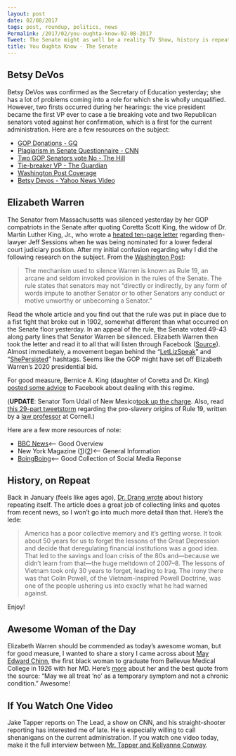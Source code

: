 ```yaml
---
layout: post
date: 02/08/2017
tags: post, roundup, politics, news
Permalink: /2017/02/you-oughta-know-02-08-2017
Tweet: The Senate might as well be a reality TV Show, history is repeating itself, and Jake Tapper has had enough.
title: You Oughta Know - The Senate
---
```


## Betsy DeVos
Betsy DeVos was confirmed as the Secretary of Education yesterday; she has a lot of problems coming into a role for which she is wholly unqualified. However, two firsts occurred during her hearings: the vice president became the first VP ever to case a tie breaking vote and two Republican senators voted against her confirmation, which is a first for the current administration. Here are a few resources on the subject:
- [GOP Donations - GQ][1]
- [Plagiarism in Senate Questionnaire - CNN][2]
- [Two GOP Senators vote No - The Hill][3]
- [Tie-breaker VP - The Guardian][4]
- [Washington Post Coverage][5]
- [Betsy Devos - Yahoo News Video][6]

## Elizabeth Warren
The Senator from Massachusetts was silenced yesterday by her GOP compatriots in the Senate after quoting Coretta Scott King, the widow of Dr. Martin Luther King, Jr., who wrote a [heated ten-page letter][7] regarding then-lawyer Jeff Sessions when he was being nominated for a lower federal court judiciary position. After my initial confusion regarding why I did the following research on the subject. From the [Washington Post][8]:

> The mechanism used to silence Warren is known as Rule 19, an arcane and seldom invoked provision in the rules of the Senate. The rule states that senators may not “directly or indirectly, by any form of words impute to another Senator or to other Senators any conduct or motive unworthy or unbecoming a Senator.”

Read the whole article and you find out that the rule was put in place due to a fist fight that broke out in 1902, somewhat different than what occurred on the Senate floor yesterday. In an appeal of the rule, the Senate voted 49-43 along party lines that Senator Warren be silenced. Elizabeth Warren then took the letter and read it to all that will listen through Facebook ([Source][9]). Almost immediately, a movement began behind the “[LetLizSpeak][10]” and “[ShePersisted][11]” hashtags. Seems like the GOP might have set off Elizabeth Warren’s 2020 presidential bid.

For good measure, Bernice A. King (daughter of Coretta and Dr. King) [posted some advice][12] to Facebook about dealing with this regime.

(**UPDATE**: Senator Tom Udall of New Mexico[took up the charge][13]. Also, read [this 29-part tweetstorm][14] regarding the pro-slavery origins of Rule 19, written by a [law professor][15] at Cornell.)

Here are a few more resources of note:
- [BBC News][16]\<— Good Overview
- New York Magazine ([1][17])([2][18])\<— General Information
- [BoingBoing][19]\<— Good Collection of Social Media Reponse

## History, on Repeat
Back in January (feels like ages ago), [Dr. Drang wrote][20] about history repeating itself. The article does a great job of collecting links and quotes from recent news, so I won’t go into much more detail than that. Here’s the lede:

> America has a poor collective memory and it’s getting worse. It took about 50 years for us to forget the lessons of the Great Depression and decide that deregulating financial institutions was a good idea. That led to the savings and loan crisis of the 80s and—because we didn’t learn from that—the huge meltdown of 2007–8. The lessons of Vietnam took only 30 years to forget, leading to Iraq. The irony there was that Colin Powell, of the Vietnam-inspired Powell Doctrine, was one of the people ushering us into exactly what he had warned against.

Enjoy!

## Awesome Woman of the Day
Elizabeth Warren should be commended as today’s awesome woman, but for good measure, I wanted to share a story I came across about [May Edward Chinn][21], the first black woman to graduate from Bellevue Medical College in 1926 with her MD. Here’s [more][22] about her and the best quote from the source: “May we all treat ‘no’ as a temporary symptom and not a chronic condition.” Awesome!

## If You Watch One Video
Jake Tapper reports on The Lead, a show on CNN, and his straight-shooter reporting has interested me of late. He is especially willing to call shenanigans on the current administration. If you watch one video today, make it the full interview between [Mr. Tapper and Kellyanne Conway][23].

[1]:	http://www.gq.com/story/betsy-devos-confirmed/amp
[2]:	http://www.cnn.com/2017/01/31/politics/betsy-devos-plagiarism-obama-official/index.html
[3]:	http://thehill.com/homenews/senate/317379-gop-senator-to-vote-no-on-betsy-devos
[4]:	https://www.theguardian.com/us-news/2017/feb/07/betsy-devos-confirmed-education-secretary-pence-trump-cabinet
[5]:	https://www.washingtonpost.com/news/answer-sheet/wp/2017/02/07/shes-a-billionaire-who-said-schools-need-guns-to-fight-bears-heres-what-you-may-not-know-about-betsy-devos/?hpid=hp_hp-banner-low_know-devos-gp-230pm:homepage/story&utm_term=.90d6ec91666a
[6]:	https://www.yahoo.com/katiecouric/who-is-betsy-devos-and-why-has-she-sparked-so-much-controversy-133736955.html
[7]:	https://www.washingtonpost.com/news/powerpost/wp/2017/01/10/read-the-letter-coretta-scott-king-wrote-opposing-sessionss-1986-federal-nomination/?utm_term=.08b75cfd8173 "Washington Post"
[8]:	https://www.washingtonpost.com/amphtml/news/morning-mix/wp/2017/02/08/the-silencing-of-elizabeth-warren-and-an-old-senate-rule-prompted-by-a-fistfight/
[9]:	https://news.vice.com/story/elizabeth-warren-silenced-jeff-sessions "Vice News"
[10]:	https://twitter.com/hashtag/letlizspeak "Twitter"
[11]:	https://twitter.com/hashtag/shepersisted "Twitter"
[12]:	https://twitter.com/BerniceKing/status/829112776253648896 "Be A King, @BerniceKing - Twitter"
[13]:	https://twitter.com/SenWarren/status/829355387849682944 "Elizabeth Warren - Twitter"
[14]:	https://twitter.com/i/moments/829233890816573440
[15]:	http://james.grimmelmann.net
[16]:	http://www.bbc.com/news/world-us-canada-38903338
[17]:	http://nymag.com/daily/intelligencer/2017/02/elizabeth-warren-violates-gag-rule-by-criticizing-sessions.html?mid=twitter_dailyintelligencer
[18]:	http://nymag.com/daily/intelligencer/2017/02/senate-silences-warren-over-coretta-scott-king-quote.html?mid=twitter_dailyintelligencer
[19]:	https://boingboing.net/2017/02/07/f-u-gop.html
[20]:	http://leancrew.com/all-this/2017/01/nothing-new/
[21]:	http://tinyletter.com/lschmeiser/letters/so-what-who-cares-vol-3-issue-6-how-the-diamond-industry-has-discovered-women-as-customers
[22]:	https://cfmedicine.nlm.nih.gov/physicians/biography_61.html
[23]:	https://www.youtube.com/watch?v=flyW41U7XPw&feature=share "CNN on Youtube"